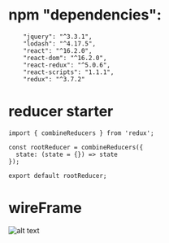 # npm "dependencies": 
```
    "jquery": "^3.3.1",
    "lodash": "^4.17.5",
    "react": "^16.2.0",
    "react-dom": "^16.2.0",
    "react-redux": "^5.0.6",
    "react-scripts": "1.1.1",
    "redux": "^3.7.2"
```
# reducer starter
```
import { combineReducers } from 'redux';

const rootReducer = combineReducers({
  state: (state = {}) => state
});

export default rootReducer;
```
# wireFrame

![alt text](https://wireframe.cc/6b7aCr)
